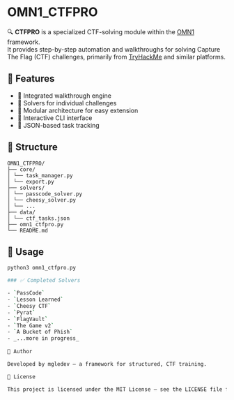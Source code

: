 # OMN1_CTFPRO

🔍 **CTFPRO** is a specialized CTF-solving module within the [OMN1](https://github.com/mgledev/OMN1) framework.  
It provides step-by-step automation and walkthroughs for solving Capture The Flag (CTF) challenges, primarily from [TryHackMe](https://tryhackme.com/) and similar platforms.

## 🔧 Features

- 🧠 Integrated walkthrough engine
- 🧪 Solvers for individual challenges
- 🧩 Modular architecture for easy extension
- 🧵 Interactive CLI interface
- 💾 JSON-based task tracking

## 📂 Structure
```
OMN1_CTFPRO/
├── core/
│ └── task_manager.py
│ └── export.py
├── solvers/
│ └── passcode_solver.py
│ └── cheesy_solver.py
│ └── ...
├── data/
│ └── ctf_tasks.json
├── omn1_ctfpro.py
└── README.md
```

## 🚀 Usage

```bash
python3 omn1_ctfpro.py

### ✅ Completed Solvers

- `PassCode`
- `Lesson Learned`
- `Cheesy CTF`
- `Pyrat`
- `FlagVault`
- `The Game v2`
- `A Bucket of Phish`
- _...more in progress_
    
📌 Author

Developed by mgledev — a framework for structured, CTF training.

📄 License

This project is licensed under the MIT License – see the LICENSE file for details.
